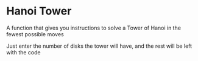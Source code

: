 # Hanoi Tower

A function that gives you instructions to solve a Tower of Hanoi in the fewest possible moves

Just enter the number of disks the tower will have, and the rest will be left with the code
